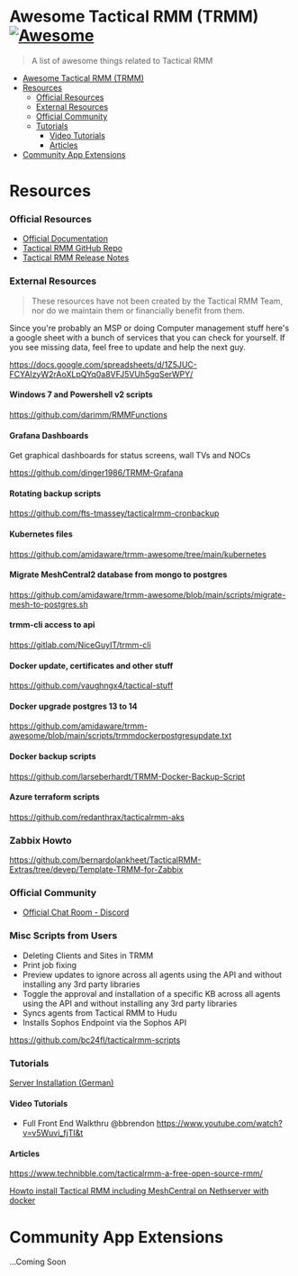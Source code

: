 # Awesome Tactical RMM (TRMM) [![Awesome](https://cdn.rawgit.com/sindresorhus/awesome/d7305f38d29fed78fa85652e3a63e154dd8e8829/media/badge.svg)](https://github.com/sindresorhus/awesome)

> A list of awesome things related to Tactical RMM

- [Awesome Tactical RMM (TRMM)](https://github.com/amidaware/trmm-awesome)
- [Resources](#resources)
    - [Official Resources](#official-resources)
    - [External Resources](#external-resources)
    - [Official Community](#official-community)
    - [Tutorials](#tutorials)
      - [Video Tutorials](#video-tutorials)
      - [Articles](#articles)
- [Community App Extensions](#community-app-extensions)

# Resources

### Official Resources

- [Official Documentation](https://docs.tacticalrmm.com/)
- [Tactical RMM GitHub Repo](https://github.com/wh1te909/tacticalrmm)
- [Tactical RMM Release Notes](https://github.com/wh1te909/tacticalrmm/releases)

### External Resources

> These resources have not been created by the Tactical RMM Team, nor do we maintain them or financially benefit from them.

Since you're probably an MSP or doing Computer management stuff here's a google sheet with a bunch of services that you can check for yourself. If you see missing data, feel free to update and help the next guy. 

<https://docs.google.com/spreadsheets/d/1Z5JUC-FCYAIzyW2rAoXLpQYq0a8VFJ5VUh5gqSerWPY/>

#### Windows 7 and Powershell v2 scripts

<https://github.com/darimm/RMMFunctions>

#### Grafana Dashboards

Get graphical dashboards for status screens, wall TVs and NOCs

<https://github.com/dinger1986/TRMM-Grafana>

#### Rotating backup scripts

<https://github.com/fts-tmassey/tacticalrmm-cronbackup>

#### Kubernetes files

<https://github.com/amidaware/trmm-awesome/tree/main/kubernetes>

#### Migrate MeshCentral2 database from mongo to postgres

<https://github.com/amidaware/trmm-awesome/blob/main/scripts/migrate-mesh-to-postgres.sh>

#### trmm-cli access to api

<https://gitlab.com/NiceGuyIT/trmm-cli>

#### Docker update, certificates and other stuff

<https://github.com/vaughngx4/tactical-stuff>

#### Docker upgrade postgres 13 to 14

<https://github.com/amidaware/trmm-awesome/blob/main/scripts/trmmdockerpostgresupdate.txt>

#### Docker backup scripts

<https://github.com/larseberhardt/TRMM-Docker-Backup-Script>

#### Azure terraform scripts

<https://github.com/redanthrax/tacticalrmm-aks>

### Zabbix Howto

<https://github.com/bernardolankheet/TacticalRMM-Extras/tree/devep/Template-TRMM-for-Zabbix>

### Official Community

- [Official Chat Room - Discord](https://discord.gg/upGTkWp)

### Misc Scripts from Users

- Deleting Clients and Sites in TRMM
- Print job fixing
- Preview updates to ignore across all agents using the API and without installing any 3rd party libraries
- Toggle the approval and installation of a specific KB across all agents using the API and without installing any 3rd party libraries
- Syncs agents from Tactical RMM to Hudu
- Installs Sophos Endpoint via the Sophos API

<https://github.com/bc24fl/tacticalrmm-scripts>

### Tutorials

[Server Installation (German)](https://www.howtoforge.de/uncategorized/tactical-rmm-server-installation-zur-verwaltung-von-windows-clients/)

#### Video Tutorials

- Full Front End Walkthru @bbrendon <https://www.youtube.com/watch?v=v5Wuvi_fjTI&t>

#### Articles

<https://www.technibble.com/tacticalrmm-a-free-open-source-rmm/>

[Howto install Tactical RMM including MeshCentral on Nethserver with docker](https://community.nethserver.org/t/howto-install-tactical-rmm-including-meshcentral-on-nethserver-with-docker/19112)

# Community App Extensions

...Coming Soon
